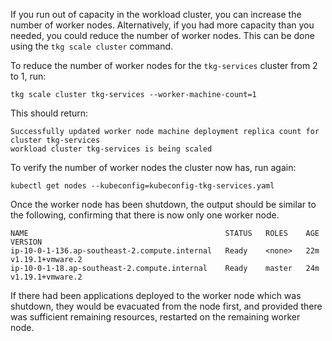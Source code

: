 If you run out of capacity in the workload cluster, you can increase the number of worker nodes. Alternatively, if you had more capacity than you needed, you could reduce the number of worker nodes. This can be done using the ``tkg scale cluster`` command.

To reduce the number of worker nodes for the ``tkg-services`` cluster from 2 to 1, run:

```execute-1
tkg scale cluster tkg-services --worker-machine-count=1
```

This should return:

```
Successfully updated worker node machine deployment replica count for cluster tkg-services
workload cluster tkg-services is being scaled
```

To verify the number of worker nodes the cluster now has, run again:

```execute-1
kubectl get nodes --kubeconfig=kubeconfig-tkg-services.yaml
```

Once the worker node has been shutdown, the output should be similar to the following, confirming that there is now only one worker node.

```
NAME                                            STATUS   ROLES    AGE   VERSION
ip-10-0-1-136.ap-southeast-2.compute.internal   Ready    <none>   22m   v1.19.1+vmware.2
ip-10-0-1-18.ap-southeast-2.compute.internal    Ready    master   24m   v1.19.1+vmware.2
```

If there had been applications deployed to the worker node which was shutdown, they would be evacuated from the node first, and provided there was sufficient remaining resources, restarted on the remaining worker node.
